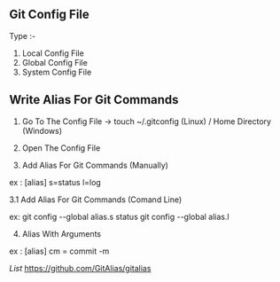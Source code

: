 ## Git Config File

Type :-
1. Local Config File
2. Global Config File
3. System Config File

## Write Alias For Git Commands

1. Go To The Config File -> touch ~/.gitconfig (Linux) / Home Directory (Windows)

2. Open The Config File 

3. Add Alias For Git Commands (Manually)

ex : 
[alias]
	s=status
  l=log

3.1 Add Alias For Git Commands (Comand Line)

ex:
git config --global alias.s status
git config --global alias.l 


4. Alias With Arguments

ex :
[alias]
  cm = commit -m


*List*
https://github.com/GitAlias/gitalias